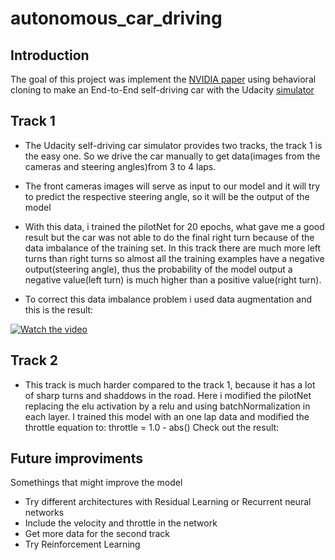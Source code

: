 # autonomous_car_driving
## Introduction
The goal of this project was implement the [NVIDIA paper](https://images.nvidia.com/content/tegra/automotive/images/2016/solutions/pdf/end-to-end-dl-using-px.pdf)
using behavioral cloning to make an End-to-End self-driving car with the Udacity [simulator](https://github.com/udacity/self-driving-car-sim) 

## Track 1
*   The Udacity self-driving car simulator provides two tracks, the track 1 is the easy one. So we drive the car manually to get data(images from the cameras and steering angles)from 3 to 4 laps.

*   The front cameras images will serve as input to our model and it will
try to predict the respective steering angle, so it will be the output of the model

*   With this data, i trained the pilotNet for 20 epochs,
what gave me a good result but the car was not able to do the final right turn because of the data imbalance of the training set. In this track there are much more left turns than right turns so almost all the training examples have a negative output(steering angle), thus the probability of the model output a negative value(left turn) is much higher than a positive value(right turn).

*   To correct this data imbalance problem i used data augmentation and this
is the result:

[![Watch the video](https://www.youtube.com/watch?v=LC6WGWp_Yik&t=6s)](https://www.youtube.com/watch?v=LC6WGWp_Yik&t=6s)

## Track 2
* This track is much harder compared to the track 1, because it has a lot of sharp turns and shaddows in the road. Here i modified the pilotNet replacing the elu activation by a relu and using batchNormalization in each layer. I trained this model with an one lap data and modified the throttle equation to:
throttle = 1.0 - abs()
Check out the result:




## Future improviments
Somethings that might improve the model
* Try different architectures with Residual Learning or Recurrent neural networks
* Include the velocity and throttle in the network
* Get more data for the second track
* Try Reinforcement Learning
